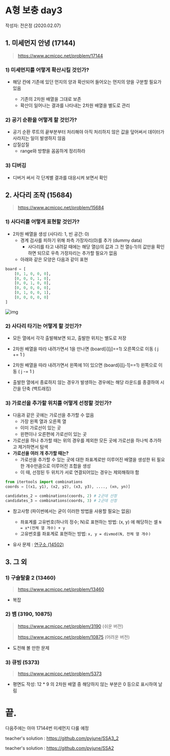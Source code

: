 # A형 보충 day3

작성자: 전은정 (2020.02.07)

## 1. 미세먼지 안녕 (17144)

> https://www.acmicpc.net/problem/17144

### 1) 미세먼지를 어떻게 확산시킬 것인가?

- 해당 칸에 기존에 있던 먼지의 양과 확산되어 들어오는 먼지의 양을 구분할 필요가 있음

  - 기존의 2차원 배열을 그대로 보존
  - 확산이 일어나는 결과를 나타내는 2차원 배열을 별도로 관리

  

### 2) 공기 순환을 어떻게 할 것인가?

- 공기 순환 루트의 끝부분부터 처리해야 아직 처리하지 않은 값을 덮어써서 데이터가 사라지는 일이 발생하지 않음
- 삽질삽질
  - range와 방향을 꼼꼼하게 정리하라



### 3) 디버깅

- 디버거 써서 각 단계별 결과를 대응시켜 보면서 확인



## 2. 사다리 조작 (15684)

> https://www.acmicpc.net/problem/15684



### 1) 사다리를 어떻게 표현할 것인가?

- 2차원 배열을 생성 (사다리: 1, 빈 공간: 0)
  - 경계 검사를 피하기 위해 좌측 가장자리(0)를 추가 (dummy data)
    - 사다리를 타고 내려갈 때에는 해당 열(j)의 값과 그 전 열(j-1)의 값만을 확인하면 되므로 우측 가장자리는 추가할 필요가 없음
  - 아래와 같은 모양은 다음과 같이 표현	

```python
board = [
    [0, 1, 0, 0, 0],
    [0, 0, 0, 1, 0],
    [0, 0, 1, 0, 0],
    [0, 0, 0, 0, 0],
    [0, 1, 0, 0, 1],
    [0, 0, 0, 0, 0]
]
```

![img](https://onlinejudgeimages.s3-ap-northeast-1.amazonaws.com/problem/15684/2.png)



### 2) 사다리 타기는 어떻게 할 것인가?

- 모든 열에서 각각 출발해보면 되고, 출발한 위치는 별도로 저장
- 2차원 배열을 따라 내려가면서 1을 만나면 (board\[i][j]==1) 오른쪽으로 이동 ( j += 1 )
- 2차원 배열을 따라 내려가면서 왼쪽에 1이 있으면 (board\[i][j-1]==1) 왼쪽으로 이동 ( j -= 1 )

- 출발한 열에서 종료하지 않는 경우가 발생하는 경우에는 해당 라운드를 종결하여 시간을 단축 (백트래킹)



### 3) 가로선을 추가할 위치를 어떻게 선정할 것인가?

- 다음과 같은 곳에는 가로선을 추가할 수 없음
  - 가장 왼쪽 열과 오른쪽 열
  - 이미 가로선이 있는 곳
  - 왼편이나 오른편에 가로선이 있는 곳
- 가로선을 하나 추가할 때는 위의 경우를 제외한 모든 곳에 가로선을 하나씩 추가하고 제거하면서 탐색
- **가로선을 여러 개 추가할 때는?**
  - 가로선을 추가할 수 있는 곳에 대한 좌표계로만 이루어진 배열을 생성한 뒤 필요한 개수만큼으로 이루어진 조합을 생성
  - 이 때, 선정된 두 위치가 서로 연결되어있는 경우는 제외해줘야 함

```python
from itertools import combinations
coords = [(x1, y1), (x2, y2), (x3, y3), ...., (xn, yn)]

candidates_2 = combinations(coords, 2) # 2군데 선정
candidates_3 = combinations(coords, 3) # 2군데 선정
```

- 참고사항 (파이썬에서는 굳이 이러한 방법을 사용할 필요는 없음)
  - 좌표계를 고유번호(하나의 정수; N)로 표현하는 방법: (x, y) 에 해당하는 셀 `N = x*(전체 열 개수) + y   `
  - 고유번호를 좌표계로 표현하는 방법: `x, y = divmod(N, 전체 열 개수)`



- 유사 문제 : [연구소 (14502)](https://www.acmicpc.net/problem/14502) 



## 3. 그 외

### 1) 구슬탈출 2 (13460)

> https://www.acmicpc.net/problem/13460

- 복잡



### 2) 뱀 (3190, 10875)

> https://www.acmicpc.net/problem/3190 (쉬운 버전)
>
> https://www.acmicpc.net/problem/10875 (어려운 버전)

- 도전해 볼 만한 문제



### 3) 큐빙 (5373)

> https://www.acmicpc.net/problem/5373

- 평면도 작성: 12 * 9 의 2차원 배열 중 해당하지 않는 부분은 0 등으로 표시하여 날림



# 끝.

다음주에는 아마 17144번 미세먼지 다룰 예정

teacher's solution : https://github.com/pyjune/SSA3_2

teacher's solution : https://github.com/pyjune/SSA2